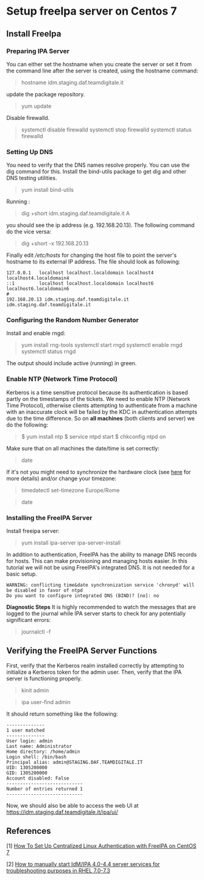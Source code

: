 # Setup freeIpa server on Centos 7

## Install FreeIpa
### Preparing IPA Server

You can either set the hostname when you create the server or set it from the command line after the server is created, using the hostname command:

> hostname idm.staging.daf.teamdigitale.it

update the package repository.
>  yum update

Disable firewalld.
> systemctl disable firewalld
> systemctl stop firewalld
> systemctl status firewalld

### Setting Up DNS

You need to verify that the DNS names resolve properly. You can use the dig command for this. Install the bind-utils package to get dig and other DNS testing utilities.

> yum install bind-utils

Running :
> dig +short idm.staging.daf.teamdigitale.it A

you should see the ip address (e.g. 192.168.20.13). The following command do the vice versa:

> dig +short -x 192.168.20.13

Finally edit */etc/hosts* for changing the host file to point the server's hostname to its external IP address. The file should look as following:

    127.0.0.1   localhost localhost.localdomain localhost4 localhost4.localdomain4
    ::1         localhost localhost.localdomain localhost6 localhost6.localdomain6
    #
    192.168.20.13 idm.staging.daf.teamdigitale.it idm.staging.daf.teamdigitale.it


### Configuring the Random Number Generator

Install and enable rngd:

> yum install rng-tools
> systemctl start rngd
> systemctl enable rngd
> systemctl status rngd

The output should include active (running) in green.

### Enable NTP (Network Time Protocol)
Kerberos is a time sensitive protocol because its authentication is based partly on the timestamps of the tickets. We need to enable NTP (Network Time Protocol), otherwise clients attempting to authenticate from a machine with an inaccurate clock will be failed by the KDC in authentication attempts due to the time difference. So on **all machines** (both clients and server) we do the following:

> $ yum install ntp
> $ service ntpd start
> $ chkconfig ntpd on

Make sure that on all machines the date/time is set correctly:

> date

If it's not you might need to synchronize the hardware clock (see [here](http://docs.slackware.com/howtos:hardware:syncing_hardware_clock_and_system_local_time) for more details) and/or change your timezone:

> timedatectl set-timezone Europe/Rome

> date

### Installing the FreeIPA Server

Install freeipa server:

> yum install ipa-server
> ipa-server-install

In addition to authentication, FreeIPA has the ability to manage DNS records for hosts. This can make provisioning and managing hosts easier. In this tutorial we will not be using FreeIPA's integrated DNS. It is not needed for a basic setup.

    WARNING: conflicting time&date synchronization service 'chronyd' will be disabled in favor of ntpd
    Do you want to configure integrated DNS (BIND)? [no]: no

**Diagnostic Steps**
It is highly recommended to watch the messages that are logged to the journal while IPA server starts to check for any potentially significant errors:

> journalctl -f

## Verifying the FreeIPA Server Functions

First, verify that the Kerberos realm installed correctly by attempting to initialize a Kerberos token for the admin user.  Then, verify that the IPA server is functioning properly.

> kinit admin

> ipa user-find admin

It should return something like the following:

    --------------
    1 user matched
    --------------
    User login: admin
    Last name: Administrator
    Home directory: /home/admin
    Login shell: /bin/bash
    Principal alias: admin@STAGING.DAF.TEAMDIGITALE.IT
    UID: 1305200000
    GID: 1305200000
    Account disabled: False
    ----------------------------
    Number of entries returned 1
    ----------------------------

Now, we should also be able to access the web UI at https://idm.staging.daf.teamdigitale.it/ipa/ui/

## References

[1] [How To Set Up Centralized Linux Authentication with FreeIPA on CentOS 7](https://www.digitalocean.com/community/tutorials/how-to-set-up-centralized-linux-authentication-with-freeipa-on-centos-7#step-4-%E2%80%94-installing-the-freeipa-server)

[2] [How to manually start IdM/IPA 4.0-4.4 server services for troubleshooting purposes in RHEL 7.0-7.3](https://access.redhat.com/solutions/1605213)

